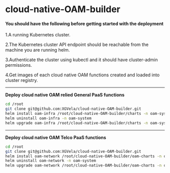 # cloud-native-OAM-builder

#### You should have the following before getting started with the deployment

1.A running Kubernetes cluster.

2.The Kubernetes cluster API endpoint should be reachable from the machine you are running helm.

3.Authenticate the cluster using kubectl and it should have cluster-admin permissions.

4.Get images of each cloud native OAM functions created and loaded into cluster registry.

---
**Deploy cloud native OAM relied General PaaS functions**

```bash
cd /root
git clone git@github.com:XGVela/cloud-native-OAM-builder.git
helm install oam-infra /root/cloud-native-OAM-builder/charts -n oam-system
helm uninstall oam-infra -n oam-system
helm upgrade oam-infra /root/cloud-native-OAM-builder/charts -n oam-system
```

---
**Deploy cloud native OAM Telco PaaS functions**

```bash
cd /root
git clone git@github.com:XGVela/cloud-native-OAM-builder.git
helm install oam-network /root/cloud-native-OAM-builder/oam-charts -n oam-system
helm uninstall oam-network -n oam-system
helm upgrade oam-network /root/cloud-native-OAM-builder/oam-charts -n oam-system
```
